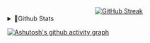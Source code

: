 <!--
### Hi there 👋

**daudputra/daudputra** is a ✨ _special_ ✨ repository because its `README.md` (this file) appears on your GitHub profile.

Here are some ideas to get you started:

- 🔭 I’m currently working on ...
- 🌱 I’m currently learning ...
- 👯 I’m looking to collaborate on ...
- 🤔 I’m looking for help with ...
- 💬 Ask me about ...
- 📫 How to reach me: ...
- 😄 Pronouns: ...
- ⚡ Fun fact: ...
-->


<div align="center">
    <a href="https://git.io/streak-stats">
        <img src="https://streak-stats.demolab.com?user=Daudputra&theme=tokyonight&hide_border=true&locale=en&date_format=%5BY.%5Dn.j" alt="GitHub Streak"/>
    </a>
</div>

<!-- [![Spotify](https://spotify-play-profile-github-daud-putras-projects.vercel.app/api/spotify)](https://open.spotify.com/user/31pligpuzqvexjemlksgpifrzuha) -->


<details>
  <summary>🪪Github Stats</summary>

<div align="center">    
  <picture>
      <source
        srcset="https://github-readme-stats.vercel.app/api?username=daudputra&show_icons=true&theme=tokyonight"
        media="(prefers-color-scheme: dark)"
      />
      <img src="https://github-readme-stats.vercel.app/api?username=daudputra&show_icons=true" />
    </picture>
    <picture>
        <img height="195em" src="https://github-readme-stats.vercel.app/api/top-langs/?username=daudputra&layout=compact&langs_count=20&theme=tokyonight"/>
    </picture>
</div>
</details>

[![Ashutosh's github activity graph](https://github-readme-activity-graph.vercel.app/graph?username=daudputra&theme=react-dark)](https://github.com/ashutosh00710/github-readme-activity-graph)

<!--
<p align="center">
  <img src="https://moe-counter.glitch.me/get/@daudputra?theme=rule34">
</p>
-->
<!--
<div align="center">
  <h2>🐍 My Contributions 🐍</h2>
  <br>
  <img alt="snake eating my contributions" src="https://raw.githubusercontent.com/daudputra/daudputra/output/github-contribution-grid-snake.svg" />
  
  <br/><br/><br/>
</div>
-->

<!-- BEGIN YOUTUBE-CARDS 
[![Lefties are Discriminated Against](https://ytcards.demolab.com/?id=3Y80EODrJ_Y&title=Lefties+are+Discriminated+Against&lang=en&timestamp=1722096003&background_color=%230d1117&title_color=%23ffffff&stats_color=%23dedede&max_title_lines=1&width=250&border_radius=5&duration=60 "Lefties are Discriminated Against")](https://www.youtube.com/watch?v=3Y80EODrJ_Y)
<!-- END YOUTUBE-CARDS -->


<!---
[![Harlok's WakaTime stats](https://github-readme-stats.vercel.app/api/wakatime?username=daudputra)](https://github.com/anuraghazra/github-readme-stats)
[![Top Langs](https://github-readme-stats.vercel.app/api/top-langs/?username=daudputra&layout=compact)
[![Top Langs](https://github-readme-stats.vercel.app/api/top-langs/?username=daudputra&layout=pie)](https://github.com/daudputra/github-readme-stats)
